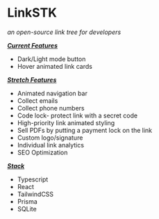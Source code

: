 
# LinkSTK

_an open-source link tree for developers_

**_<span style="text-decoration:underline;">Current Features</span>_**



* Dark/Light mode button
* Hover animated link cards

**_<span style="text-decoration:underline;">Stretch Features</span>_**



* Animated navigation bar
* Collect emails 
* Collect phone numbers
* Code lock- protect link with a secret code
* High-priority link animated styling
* Sell PDFs by putting a payment lock on the link
* Custom logo/signature
* Individual link analytics
* SEO Optimization

**_<span style="text-decoration:underline;">Stack</span>_**



* Typescript
* React
* TailwindCSS
* Prisma
* SQLite
